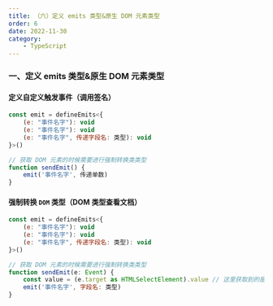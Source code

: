 ```yaml
---
title: （六）定义 emits 类型&原生 DOM 元素类型
order: 6
date: 2022-11-30
category:
    - TypeScript
---
```



### 一、定义 emits 类型&原生 DOM 元素类型

#### 定义自定义触发事件（调用签名）
```js
const emit = defineEmits<{
    (e: "事件名字"): void
    (e: "事件名字"): void
    (e: "事件名字", 传递字段名: 类型): void
}>()

// 获取 DOM 元素的时候需要进行强制转换类类型
function sendEmit() {
    emit('事件名字', 传递单数)
}
```

#### 强制转换 `DOM` 类型（DOM 类型查看文档）
```js
const emit = defineEmits<{
    (e: "事件名字"): void
    (e: "事件名字"): void
    (e: "事件名字", 传递字段名: 类型): void
}>()

// 获取 DOM 元素的时候需要进行强制转换类类型
function sendEmit(e: Event) {
    const value = (e.target as HTMLSelectElement).value // 这里获取到的是 true 或 false
    emit('事件名字', 字段名: 类型)
}
```